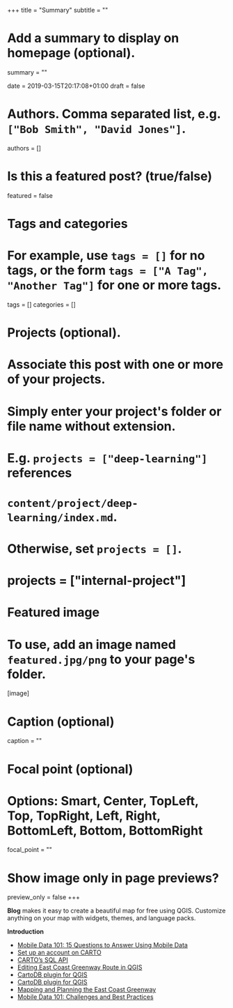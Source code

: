+++
title = "Summary"
subtitle = ""

# Add a summary to display on homepage (optional).
summary = ""

date = 2019-03-15T20:17:08+01:00
draft = false

# Authors. Comma separated list, e.g. `["Bob Smith", "David Jones"]`.
authors = []

# Is this a featured post? (true/false)
featured = false

# Tags and categories
# For example, use `tags = []` for no tags, or the form `tags = ["A Tag", "Another Tag"]` for one or more tags.
tags = []
categories = []

# Projects (optional).
#   Associate this post with one or more of your projects.
#   Simply enter your project's folder or file name without extension.
#   E.g. `projects = ["deep-learning"]` references
#   `content/project/deep-learning/index.md`.
#   Otherwise, set `projects = []`.
# projects = ["internal-project"]

# Featured image
# To use, add an image named `featured.jpg/png` to your page's folder.
[image]
  # Caption (optional)
  caption = ""

  # Focal point (optional)
  # Options: Smart, Center, TopLeft, Top, TopRight, Left, Right, BottomLeft, Bottom, BottomRight
  focal_point = ""

  # Show image only in page previews?
  preview_only = false
+++

**Blog** makes it easy to create a beautiful map for free using QGIS. Customize anything on your map with widgets, themes, and language packs.



**Introduction**

- [Mobile Data 101: 15 Questions to Answer Using Mobile Data](https://carto.com/blog/mobile-data-101-questions/?utm_content=83345661&utm_medium=social&utm_source=linkedin&hss_channel=lcp-5084329)
- [Set up an account on CARTO](https://carto.com/signup/)
- [CARTO’s SQL API](https://carto.com/developers/sql-api/)
- [Editing East Coast Greenway Route in QGIS](https://docs.google.com/document/d/1ig_wQ2mt7yFZ4fpXGz6P-bIXAXwWukRbnrybBbEQCk4/edit)
- [CartoDB plugin for QGIS](https://github.com/gkudos/qgis-cartodb/wiki)
- [CartoDB plugin for QGIS](https://github.com/gkudos/qgis-cartodb)
- [Mapping and Planning the East Coast Greenway](https://blog.greeninfo.org/mapping-and-planning-the-east-coast-greenway-f8d9a5f456fe)
- [Mobile Data 101: Challenges and Best Practices](https://carto.com/blog/mobile-data-101/)
